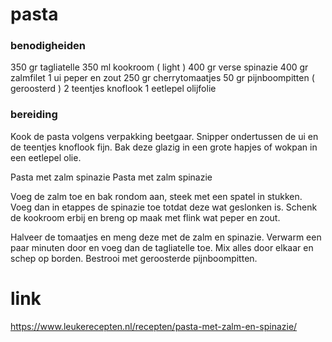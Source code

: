 # pasta


### benodigheiden

 350 gr tagliatelle
350 ml kookroom ( light )
400 gr verse spinazie
400 gr zalmfilet
1 ui
peper en zout
250 gr cherrytomaatjes
50 gr pijnboompitten ( geroosterd )
2 teentjes knoflook
1 eetlepel olijfolie 

### bereiding

Kook de pasta volgens verpakking beetgaar. Snipper ondertussen de ui en de teentjes knoflook fijn. Bak deze glazig in een grote hapjes of wokpan in een eetlepel olie.

Pasta met zalm spinazie Pasta met zalm spinazie

Voeg de zalm toe en bak rondom aan, steek met een spatel in stukken. Voeg dan in etappes de spinazie toe totdat deze wat geslonken is. Schenk de kookroom erbij en breng op maak met flink wat peper en zout.

Halveer de tomaatjes en meng deze met de zalm en spinazie. Verwarm een paar minuten door en voeg dan de tagliatelle toe. Mix alles door elkaar en schep op borden. Bestrooi met geroosterde pijnboompitten.


# link
https://www.leukerecepten.nl/recepten/pasta-met-zalm-en-spinazie/
